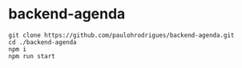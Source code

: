 # backend-agenda

``
git clone https://github.com/paulohrodrigues/backend-agenda.git
``
<br>
``
cd ./backend-agenda
``
<br>
``
npm i
``
<br>
``
npm run start
``
